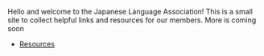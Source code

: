 Hello and welcome to the Japanese Language Association! This is a small site to collect helpful links and resources for our members. More is coming soon

- [Resources](resources/index.md)
